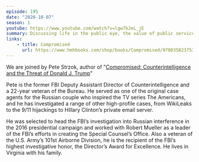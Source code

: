 ```yaml
---
episode: 195
date: "2020-10-07"
season: 1
youtube: https://www.youtube.com/watch?v=lgw7bJeL_jE
summary: Discussing life in the public eye, the value of public service, and missing being the grey man
links:
    - title: Compromised
      url: https://www.hmhbooks.com/shop/books/Compromised/9780358237532
---
```

We are joined by Pete Strzok, author of "[Compromised: Counterintelligence and
the Threat of Donald J. Trump][book]"

Pete is the former FBI Deputy Assistant Director of Counterintelligence and a
22-year veteran of the Bureau. He served as one of the original case agents for
the Russian couple who inspired the TV series The Americans, and he has
investigated a range of other high-profile cases, from WikiLeaks to the 9/11
hijackings to Hillary Clinton’s private email server.

He was selected to head the FBI’s investigation into Russian interference in
the 2016 presidential campaign and worked with Robert Mueller as a leader of
the FBI’s efforts in creating the Special Counsel’s Office. Also a veteran of
the U.S. Army’s 101st Airborne Division, he is the recipient of the FBI’s
highest investigative honor, the Director’s Award for Excellence. He lives in
Virginia with his family.

[book]: https://www.hmhbooks.com/shop/books/Compromised/9780358237532
